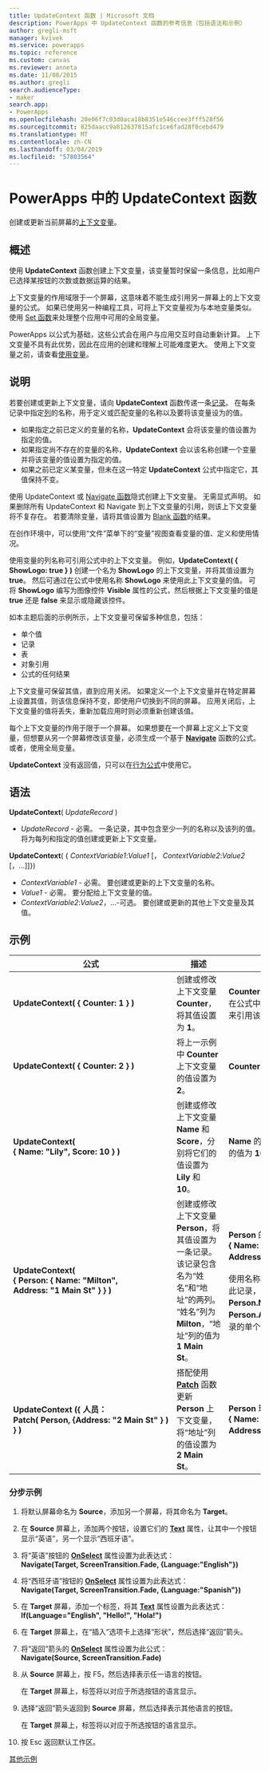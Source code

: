 ```yaml
---
title: UpdateContext 函数 | Microsoft 文档
description: PowerApps 中 UpdateContext 函数的参考信息（包括语法和示例）
author: gregli-msft
manager: kvivek
ms.service: powerapps
ms.topic: reference
ms.custom: canvas
ms.reviewer: anneta
ms.date: 11/08/2015
ms.author: gregli
search.audienceType:
- maker
search.app:
- PowerApps
ms.openlocfilehash: 20e06f7c03d0aca18b8351e546ccee3fff528f56
ms.sourcegitcommit: 825daacc9a812637815afc1ce6fad28f0cebd479
ms.translationtype: MT
ms.contentlocale: zh-CN
ms.lasthandoff: 03/04/2019
ms.locfileid: "57803564"
---
```

# <a name="updatecontext-function-in-powerapps"></a>PowerApps 中的 UpdateContext 函数
创建或更新当前屏幕的[上下文变量](../working-with-variables.md#use-a-context-variable)。

## <a name="overview"></a>概述
使用 **UpdateContext** 函数创建上下文变量，该变量暂时保留一条信息，比如用户已选择某按钮的次数或数据运算的结果。

上下文变量的作用域限于一个屏幕，这意味着不能生成引用另一屏幕上的上下文变量的公式。 如果已使用另一种编程工具，可将上下文变量视为与本地变量类似。  使用 [Set 函数](function-set.md)来处理整个应用中可用的全局变量。  

PowerApps 以公式为基础，这些公式会在用户与应用交互时自动重新计算。  上下文变量不具有此优势，因此在应用的创建和理解上可能难度更大。  使用上下文变量之前，请查看[使用变量](../working-with-variables.md)。

## <a name="description"></a>说明
若要创建或更新上下文变量，请向 **UpdateContext** 函数传递一条[记录](../working-with-tables.md#records)。 在每条记录中指定[列](../working-with-tables.md#columns)的名称，用于定义或匹配变量的名称以及要将该变量设为的值。

* 如果指定之前已定义的变量的名称，**UpdateContext** 会将该变量的值设置为指定的值。
* 如果指定尚不存在的变量的名称，**UpdateContext** 会以该名称创建一个变量并将该变量的值设置为指定的值。
* 如果之前已定义某变量，但未在这一特定 **UpdateContext** 公式中指定它，其值保持不变。

使用 UpdateContext 或 [Navigate 函数](function-navigate.md)隐式创建上下文变量。  无需显式声明。  如果删除所有 UpdateContext 和 Navigate 到上下文变量的引用，则该上下文变量将不复存在。  若要清除变量，请将其值设置为 [Blank 函数](function-isblank-isempty.md)的结果。

在创作环境中，可以使用“文件”菜单下的“变量”视图查看变量的值、定义和使用情况。

使用变量的列名称可引用公式中的上下文变量。 例如，**UpdateContext( { ShowLogo: true } )** 创建一个名为 **ShowLogo** 的上下文变量，并将其值设置为 **true**。 然后可通过在公式中使用名称 **ShowLogo** 来使用此上下文变量的值。  可将 **ShowLogo** 编写为图像控件 **Visible** 属性的公式，然后根据上下文变量的值是 **true** 还是 **false** 来显示或隐藏该控件。

如本主题后面的示例所示，上下文变量可保留多种信息，包括：

* 单个值
* 记录
* 表
* 对象引用
* 公式的任何结果

上下文变量可保留其值，直到应用关闭。  如果定义一个上下文变量并在特定屏幕上设置其值，则该信息保持不变，即使用户切换到不同的屏幕。  应用关闭后，上下文变量的值将丢失，重新加载应用时则必须重新创建该值。  

每个上下文变量的作用于限于一个屏幕。 如果想要在一个屏幕上定义上下文变量，但想要从另一个屏幕修改该变量，必须生成一个基于 **[Navigate](function-navigate.md)** 函数的公式。  或者，使用全局变量。

**UpdateContext** 没有返回值，只可以在[行为公式](../working-with-formulas-in-depth.md)中使用它。

## <a name="syntax"></a>语法
**UpdateContext**( *UpdateRecord* )

* *UpdateRecord* - 必需。 一条记录，其中包含至少一列的名称以及该列的值。 将为每列和指定的值创建或更新上下文变量。

**UpdateContext**( { *ContextVariable1*:*Value1* [， *ContextVariable2*:*Value2* [，...]]})

* *ContextVariable1* - 必需。  要创建或更新的上下文变量的名称。
* *Value1* - 必需。  要分配给上下文变量的值。
* *ContextVariable2*:*Value2*，...-可选。 要创建或更新的其他上下文变量及其值。

## <a name="examples"></a>示例

| 公式 | 描述 | 结果 |
| --- | --- | --- |
| **UpdateContext( {&nbsp;Counter:&nbsp;1&nbsp;} )** |创建或修改上下文变量 **Counter**，将其值设置为 **1**。 |**Counter** 的值为 **1**。 可通过在公式中使用名称 **Counter** 来引用该变量。 |
| **UpdateContext( {&nbsp;Counter:&nbsp;2&nbsp;} )** |将上一示例中 **Counter** 上下文变量的值设置为 **2**。 |**Counter** 的值为 **2**。 |
| **UpdateContext( {&nbsp;Name:&nbsp;"Lily",&nbsp;Score:&nbsp;10&nbsp;} )** |创建或修改上下文变量 **Name** 和 **Score**，分别将它们的值设置为 **Lily** 和 **10**。 |**Name** 的值为 **Lily**，**Score** 的值为 **10**。 |
| **UpdateContext( {&nbsp;Person:&nbsp;{&nbsp;Name:&nbsp;"Milton", Address:&nbsp;"1&nbsp;Main&nbsp;St"&nbsp;}&nbsp;} )** |创建或修改上下文变量 **Person**，将其值设置为一条记录。 该记录包含名为“姓名”和“地址”的两列。 “姓名”列为 **Milton**，“地址”列的值为 **1 Main St**。 |**Person** 的值为记录 **{&nbsp;Name:&nbsp;"Milton", Address:&nbsp;"1&nbsp;Main&nbsp;St"&nbsp;}&nbsp;}**。<br><br>使用名称 **Person** 整体引用此记录，或使用 **Person.Name** 或 **Person.Address** 引用此记录的单个列。 |
| **UpdateContext ({&nbsp;人员：Patch(&nbsp;Person,&nbsp;{Address:&nbsp;"2&nbsp;Main&nbsp;St"&nbsp;}&nbsp;) }&nbsp;)** |搭配使用 **[Patch](function-patch.md)** 函数更新 **Person** 上下文变量，将“地址”列的值设置为 **2 Main St**。 |**Person** 现在的值为记录 **{&nbsp;Name:&nbsp;"Milton", Address:&nbsp;"2&nbsp;Main&nbsp;St"&nbsp;}&nbsp;}**。 |

### <a name="step-by-step-example"></a>分步示例
1. 将默认屏幕命名为 **Source**，添加另一个屏幕，将其命名为 **Target**。
2. 在 **Source** 屏幕上，添加两个按钮，设置它们的 **[Text](../controls/properties-core.md)** 属性，让其中一个按钮显示“英语”，另一个显示“西班牙语”。
3. 将“英语”按钮的 **[OnSelect](../controls/properties-core.md)** 属性设置为此表达式：<br>**Navigate(Target, ScreenTransition.Fade, {Language:"English"})**
4. 将“西班牙语”按钮的 **[OnSelect](../controls/properties-core.md)** 属性设置为此表达式：<br>**Navigate(Target, ScreenTransition.Fade, {Language:"Spanish"})**
5. 在 **Target** 屏幕，添加一个标签，将其 **[Text](../controls/properties-core.md)** 属性设置为此表达式：<br>**If(Language="English", "Hello!", "Hola!")**
6. 在 **Target** 屏幕上，在“插入”选项卡上选择“形状”，然后选择“返回”箭头。
7. 将“返回”箭头的 **[OnSelect](../controls/properties-core.md)** 属性设置为此公式：<br>**Navigate(Source, ScreenTransition.Fade)**
8. 从 **Source** 屏幕上，按 F5，然后选择表示任一语言的按钮。

    在 **Target** 屏幕上，标签将以对应于所选按钮的语言显示。
9. 选择“返回”箭头返回到 **Source** 屏幕，然后选择表示其他语言的按钮。

    在 **Target** 屏幕上，标签将以对应于所选按钮的语言显示。
10. 按 Esc 返回默认工作区。

[其他示例](../add-screen-context-variables.md)

